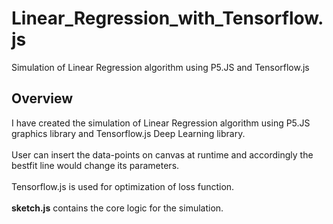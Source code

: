 # Linear_Regression_with_Tensorflow.js
Simulation of Linear Regression algorithm using P5.JS and Tensorflow.js

## Overview
I have created the simulation of Linear Regression algorithm using P5.JS graphics library and Tensorflow.js Deep Learning library.
<br>
<br>
User can insert the data-points on canvas at runtime and accordingly the bestfit line would change its parameters.
<br>
<br>
Tensorflow.js is used for optimization of loss function.
<br>
<br>
**sketch.js** contains the core logic for the simulation.
